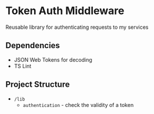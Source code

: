 # Token Auth Middleware
Reusable library for authenticating requests to my services

## Dependencies
 - JSON Web Tokens for decoding
 - TS Lint

## Project Structure
 - `/lib`
   - `authentication` - check the validity of a token